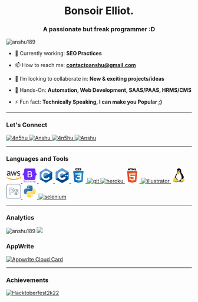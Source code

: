 <h1 align="center">Bonsoir Elliot.</h1>

<h3 align="center">A passionate but freak programmer :D</h3>

<p align="left"> <img src="https://komarev.com/ghpvc/?username=anshu189&label=Profile%20views&color=0e75b6&style=flat" alt="anshu189" /> </p>


- 🔭 Currently working: **SEO Practices**

- 📫 How to reach me: **contactoanshu@gmail.com**

- 👯 I’m looking to collaborate in: **New & exciting projects/ideas**

- 🌱 Hands-On: **Automation, Web Development, SAAS/PAAS, HRMS/CMS**

- ⚡ Fun fact: **Technically Speaking, I can make you Popular ;)**
<hr>

<h3 align="left">Let's Connect</h3>

<a href="https://www.linkedin.com/in/4n5hu" target="_blank">
  <img src="https://img.shields.io/badge/-Linkedin-0072b1?style=for-the-badge&logo=Linkedin&logoColor=white" alt="4n5hu"/>
</a>

<a href="https://www.instagram.com/anshu.ck" target="_blank">
  <img src="https://img.shields.io/badge/-Instagram-833AB4?style=for-the-badge&logo=Instagram&logoColor=white" alt="Anshu"/>
</a>

<a href="https://twitter.com/an5hu_saini" target="_blank">
  <img src="https://img.shields.io/badge/-Twitter-00acee?style=for-the-badge&logo=Twitter&logoColor=white" alt="4n5hu"/>
</a>

<a href="https://open.spotify.com/user/31zlqnmcohedscv5ski7wqemxksq?si=99948db2314f4168" target="_blank">
  <img src="https://img.shields.io/badge/-Spotify-1DB954?style=for-the-badge&logo=Spotify&logoColor=white" alt="Anshu"/>
</a>

<hr>

<h3 align="left">Languages and Tools</h3>
<p align="left"> <a href="https://aws.amazon.com" target="_blank"> <img src="https://raw.githubusercontent.com/devicons/devicon/master/icons/amazonwebservices/amazonwebservices-original-wordmark.svg" alt="aws" width="40" height="40"/> </a> <a href="https://getbootstrap.com" target="_blank"> <img src="https://raw.githubusercontent.com/devicons/devicon/master/icons/bootstrap/bootstrap-plain-wordmark.svg" alt="bootstrap" width="40" height="40"/> </a> <a href="https://www.cprogramming.com/" target="_blank"> <img src="https://raw.githubusercontent.com/devicons/devicon/master/icons/c/c-original.svg" alt="c" width="40" height="40"/> </a> <a href="https://www.w3schools.com/cpp/" target="_blank"> <img src="https://raw.githubusercontent.com/devicons/devicon/master/icons/cplusplus/cplusplus-original.svg" alt="cplusplus" width="40" height="40"/> </a> <a href="https://www.w3schools.com/css/" target="_blank"> <img src="https://raw.githubusercontent.com/devicons/devicon/master/icons/css3/css3-original-wordmark.svg" alt="css3" width="40" height="40"/> </a> <a href="https://git-scm.com/" target="_blank"> <img src="https://www.vectorlogo.zone/logos/git-scm/git-scm-icon.svg" alt="git" width="40" height="40"/> </a> <a href="https://heroku.com" target="_blank"> <img src="https://www.vectorlogo.zone/logos/heroku/heroku-icon.svg" alt="heroku" width="40" height="40"/> </a> <a href="https://www.w3.org/html/" target="_blank"> <img src="https://raw.githubusercontent.com/devicons/devicon/master/icons/html5/html5-original-wordmark.svg" alt="html5" width="40" height="40"/> </a> <a href="https://www.adobe.com/in/products/illustrator.html" target="_blank"> <img src="https://www.vectorlogo.zone/logos/adobe_illustrator/adobe_illustrator-icon.svg" alt="illustrator" width="40" height="40"/> </a> <a href="https://www.linux.org/" target="_blank"> <img src="https://raw.githubusercontent.com/devicons/devicon/master/icons/linux/linux-original.svg" alt="linux" width="40" height="40"/> </a> <a href="https://www.photoshop.com/en" target="_blank"> <img src="https://raw.githubusercontent.com/devicons/devicon/master/icons/photoshop/photoshop-line.svg" alt="photoshop" width="40" height="40"/> </a> <a href="https://www.python.org" target="_blank"> <img src="https://raw.githubusercontent.com/devicons/devicon/master/icons/python/python-original.svg" alt="python" width="40" height="40"/> </a> <a href="https://www.selenium.dev" target="_blank"> <img src="https://raw.githubusercontent.com/detain/svg-logos/780f25886640cef088af994181646db2f6b1a3f8/svg/selenium-logo.svg" alt="selenium" width="40" height="40"/> </a </p>

<hr>
<h3 align="left">Analytics</h3>
<img src="https://github-readme-stats.vercel.app/api/top-langs?username=anshu189&show_icons=true&locale=en&layout=compact&text_color=daf7dc&title_color=58A5FE&bg_color=0D1117" alt="anshu189"/>

<img src="https://github-readme-stats.vercel.app/api?username=anshu189&theme=github_dark&show_icons=true"/>

<h3 align="left">AppWrite</h3>
<a href="https://cloud.appwrite.io/card/64f10ba15a20596a0849">
	<img width="350" src="https://cloud.appwrite.io/v1/cards/cloud?userId=64f10ba15a20596a0849" alt="Appwrite Cloud Card" />
</a>
<hr>
<h3 align="left">Achievements</h3>
<a href="https://holopin.io/@4n5hu" target="_blank"><img src="https://holopin.io/api/user/board?user=4n5hu" alt="Hacktoberfest2k22"/></a>
